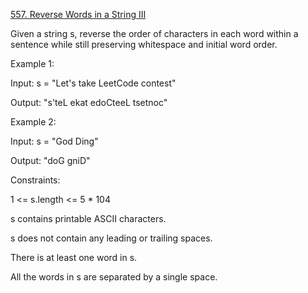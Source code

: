 [557. Reverse Words in a String III](https://leetcode.com/problems/reverse-words-in-a-string-iii/)

Given a string s, reverse the order of characters in each word within a sentence while still preserving whitespace and initial word order.
 

Example 1:

Input: s = "Let's take LeetCode contest"

Output: "s'teL ekat edoCteeL tsetnoc"

Example 2:

Input: s = "God Ding"

Output: "doG gniD"
 

Constraints:

1 <= s.length <= 5 * 104

s contains printable ASCII characters.

s does not contain any leading or trailing spaces.

There is at least one word in s.

All the words in s are separated by a single space.
